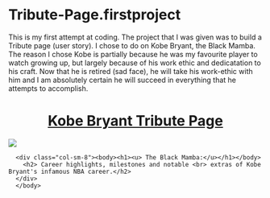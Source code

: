 # Tribute-Page.firstproject
This is my first attempt at coding. The project that I was given was to build a Tribute page (user story). I chose to do on Kobe Bryant, the Black Mamba. The reason I chose Kobe is partially because he was my favourite player to watch growing up, but largely because of his work ethic and dedicatation to his craft. Now that he is retired (sad face), he will take his work-ethic with him and I am absolutely certain he will succeed in everything that he attempts to accomplish. 

<html>
<title> Tribute Page: FCC Project by Idan Firestein</title>

  <!--This is the going to be the top 1/3 of the page. This will have the Image to the left, and the Title and Sub-title will be to the right of the image-->
<body>
<div class="container-fluid">
  <center><h1 class="lakers-purple-text"><u>Kobe Bryant Tribute Page</u></h1></center>
  <div class="well">
    <div class="row">
      <div class="col-sm-4"> <img src="http://www.positivitytosuccess.com/wp-content/uploads/2015/12/Kobe-Bryant-Quotes-4.1.jpg" class="img-responsive"> </div>
      
      <div class="col-sm-8"><body><h1><u> The Black Mamba:</u></h1></body>
        <h2> Career highlights, milestones and notable <br> extras of Kobe Bryant's infamous NBA career.</h2>
      </div>
      </body>
  </div>
  </div>
  
  </html>
 
    

